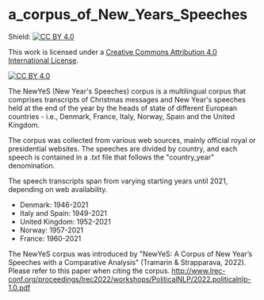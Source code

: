 # a_corpus_of_New_Years_Speeches

Shield: [![CC BY 4.0][cc-by-shield]][cc-by]

This work is licensed under a
[Creative Commons Attribution 4.0 International License][cc-by].

[![CC BY 4.0][cc-by-image]][cc-by]

[cc-by]: http://creativecommons.org/licenses/by/4.0/
[cc-by-image]: https://i.creativecommons.org/l/by/4.0/88x31.png
[cc-by-shield]: https://img.shields.io/badge/License-CC%20BY%204.0-lightgrey.svg

The NewYeS (New Year's Speeches) corpus is a multilingual corpus that comprises transcripts of Christmas messages and New Year's speeches held at the end of the year by the heads of state of different European countries - i.e., Denmark, France, Italy, Norway, Spain and the United Kingdom. 

The corpus was collected from various web sources, mainly official royal or presidential websites. The speeches are divided by country, and each speech is contained in a .txt file that follows the "country_year" denomination. 

The speech transcripts span from varying starting years until 2021, depending on web availability.
- Denmark: 1946-2021
- Italy and Spain: 1949-2021
- United Kingdom: 1952-2021
- Norway: 1957-2021
- France: 1960-2021

The NewYeS corpus was introduced by "NewYeS: A Corpus of New Year’s Speeches with a Comparative Analysis" (Tramarin & Strapparava, 2022). Please refer to this paper when citing the corpus.
http://www.lrec-conf.org/proceedings/lrec2022/workshops/PoliticalNLP/2022.politicalnlp-1.0.pdf
